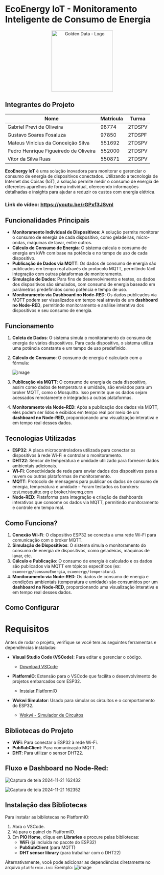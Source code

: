 # EcoEnergy IoT - Monitoramento Inteligente de Consumo de Energia

<p align="center">
  <img src="https://github.com/user-attachments/assets/b7479aa1-dcb1-4c9f-a202-64018a010c66" alt="Golden Data - Logo" width="200"/>
</p>


## Integrantes do Projeto

| Nome | Matrícula | Turma |
|------|-----------|-------|
| Gabriel Previ de Oliveira | 98774 | 2TDSPV |
| Gustavo Soares Fosaluza | 97850 | 2TDSPF |
| Mateus Vinicius da Conceição Silva | 551692 | 2TDSPV |
| Pedro Henrique Figueiredo de Oliveira | 552000 | 2TDSPV |
| Vitor da Silva Ruas | 550871 | 2TDSPV |


**EcoEnergy IoT** é uma solução inovadora para monitorar e gerenciar o consumo de energia de dispositivos conectados. Utilizando a tecnologia de Internet das Coisas (IoT), a solução permite medir o consumo de energia de diferentes aparelhos de forma individual, oferecendo informações detalhadas e insights para ajudar a reduzir os custos com energia elétrica.

### Link do vídeo: https://youtu.be/rGPxf3JSvnI

## Funcionalidades Principais

- **Monitoramento Individual de Dispositivos**: A solução permite monitorar o consumo de energia de cada dispositivo, como geladeiras, micro-ondas, máquinas de lavar, entre outros.
- **Cálculo de Consumo de Energia**: O sistema calcula o consumo de energia em kWh com base na potência e no tempo de uso de cada dispositivo.
- **Publicação de Dados via MQTT**: Os dados de consumo de energia são publicados em tempo real através do protocolo MQTT, permitindo fácil integração com outras plataformas de monitoramento.
- **Simulação de Dados**: Para fins de desenvolvimento e testes, os dados dos dispositivos são simulados, com consumo de energia baseado em parâmetros predefinidos como potência e tempo de uso.
- **Monitoramento via Dashboard no Node-RED**: Os dados publicados via MQTT podem ser visualizados em tempo real através de um **dashboard no Node-RED**, permitindo monitoramento e análise interativa dos dispositivos e seu consumo de energia.

## Funcionamento

1. **Coleta de Dados**: O sistema simula o monitoramento do consumo de energia de vários dispositivos. Para cada dispositivo, o sistema utiliza uma potência constante e um tempo de uso predefinido.
2. **Cálculo de Consumo**: O consumo de energia é calculado com a fórmula:

   ![image](https://github.com/user-attachments/assets/4ba544b2-a725-4693-858b-8343f816250a)


4. **Publicação via MQTT**: O consumo de energia de cada dispositivo, assim como dados de temperatura e umidade, são enviados para um broker MQTT, como o Mosquitto. Isso permite que os dados sejam acessados remotamente e integrados a outras plataformas.
5. **Monitoramento via Node-RED**: Após a publicação dos dados via MQTT, eles podem ser lidos e exibidos em tempo real por meio de um **dashboard no Node-RED**, proporcionando uma visualização interativa e em tempo real desses dados.

## Tecnologias Utilizadas

- **ESP32**: A placa microcontroladora utilizada para conectar os dispositivos à rede Wi-Fi e controlar o monitoramento.
- **DHT22**: Sensor de temperatura e umidade utilizado para fornecer dados ambientais adicionais.
- **Wi-Fi**: Conectividade de rede para enviar dados dos dispositivos para a nuvem ou outras plataformas de monitoramento.
- **MQTT**: Protocolo de mensagens para publicar os dados de consumo de energia, temperatura e umidade - Foram testados os borokers: test.mosquitto.org e broker.hivemq.com
- **Node-RED**: Plataforma para integração e criação de dashboards interativos que consome os dados via MQTT, permitindo monitoramento e controle em tempo real.

## Como Funciona?

1. **Conexão Wi-Fi**: O dispositivo ESP32 se conecta a uma rede Wi-Fi para comunicação com o broker MQTT.
2. **Simulação de Dispositivos**: O sistema simula o monitoramento do consumo de energia de dispositivos, como geladeiras, máquinas de lavar, etc.
3. **Cálculo e Publicação**: O consumo de energia é calculado e os dados são publicados via MQTT em tópicos específicos (ex: `ecoenergy/consumoEnergia`, `ecoenergy/temperatura`).
4. **Monitoramento via Node-RED**: Os dados de consumo de energia e condições ambientais (temperatura e umidade) são consumidos por um **dashboard no Node-RED**, proporcionando uma visualização interativa e em tempo real desses dados.

## Como Configurar

# Requisitos

Antes de rodar o projeto, verifique se você tem as seguintes ferramentas e dependências instaladas:

- **Visual Studio Code (VSCode)**: Para editar e gerenciar o código.
  - [Download VSCode](https://code.visualstudio.com/)
  
- **PlatformIO**: Extensão para o VSCode que facilita o desenvolvimento de projetos embarcados com ESP32.
  - [Instalar PlatformIO](https://platformio.org/install/ide?install=vscode)

- **Wokwi Simulator**: Usado para simular os circuitos e o comportamento do ESP32.
  - [Wokwi - Simulador de Circuitos](https://wokwi.com/)

## Bibliotecas do Projeto

- **WiFi**: Para conectar o ESP32 à rede Wi-Fi.
- **PubSubClient**: Para comunicação MQTT.
- **DHT**: Para utilizar o sensor DHT22.

## Fluxo e Dashboard no Node-Red:

![Captura de tela 2024-11-21 162432](https://github.com/user-attachments/assets/ae8a8d3b-8531-4bfd-afb7-1b288887f19c)

![Captura de tela 2024-11-21 162352](https://github.com/user-attachments/assets/a8c91bd4-7b0d-4499-b919-082b83e9586c)



## Instalação das Bibliotecas

Para instalar as bibliotecas no PlatformIO:

1. Abra o VSCode.
2. Vá para o painel do PlatformIO.
3. Em **PIO Home**, clique em **Libraries** e procure pelas bibliotecas:
   - **WiFi** (já incluída no pacote do ESP32)
   - **PubSubClient** (para MQTT)
   - **DHT sensor library** (para trabalhar com o DHT22)

Alternativamente, você pode adicionar as dependências diretamente no arquivo `platformio.ini`:
Exemplo:
![image](https://github.com/user-attachments/assets/4334bf53-3dac-42f1-b36e-e484cf1f3828)


